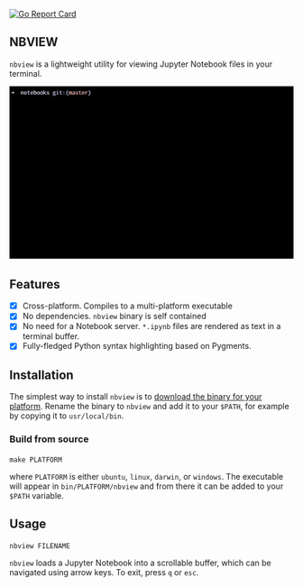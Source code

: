 [![Go Report Card](https://goreportcard.com/badge/github.com/beringresearch/nbview)](https://goreportcard.com/report/github.com/beringresearch/nbview)

## NBVIEW

`nbview` is a lightweight utility for viewing Jupyter Notebook files in your terminal.

![nbview](screenshot.gif)

## Features

- [x] Cross-platform. Compiles to a multi-platform executable
- [x] No dependencies. `nbview` binary is self contained
- [x] No need for a Notebook server. `*.ipynb` files are rendered as text in a terminal buffer.
- [x] Fully-fledged Python syntax highlighting based on Pygments.

## Installation

The simplest way to install `nbview` is to [download the binary for your platform](https://github.com/beringresearch/nbview/releases). Rename the binary to `nbview` and add it to your `$PATH`, for example by copying it to `usr/local/bin`.

### Build from source

`make PLATFORM`

where `PLATFORM` is either `ubuntu`, `linux`, `darwin`, or `windows`. The executable will appear in `bin/PLATFORM/nbview` and from there it can be added to your `$PATH` variable.

## Usage

`nbview FILENAME`

`nbview` loads a Jupyter Notebook into a scrollable buffer, which can be navigated using arrow keys. To exit, press `q` or `esc`.